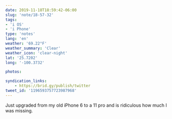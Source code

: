 ```yaml
---
date: 2019-11-18T18:59:42-06:00
slug: 'note/18-57-32'
tags:
- 'i OS'
- 'i Phone'
type: 'notes'
lang: 'en'
weather: '69.22°F'
weather_summary: 'Clear'
weather_icon: 'clear-night'
lat: '25.7202'
long: '-100.3732'

photos:

syndication_links:
    - https://brid.gy/publish/twitter
tweet_id: '1196593757723987968'
---
```

Just upgraded from my old iPhone 6 to a 11 pro and is ridiculous how much I was missing. 
 